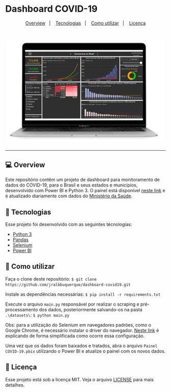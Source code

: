 # Dashboard COVID-19

<p align="center">
  <a href="#-overview">Overview</a>&nbsp;&nbsp;&nbsp;|&nbsp;&nbsp;&nbsp;
  <a href="#rocket-tecnologias">Tecnologias</a>&nbsp;&nbsp;&nbsp;|&nbsp;&nbsp;&nbsp;
  <a href="#-como-utilizar">Como utilizar</a>&nbsp;&nbsp;&nbsp;|&nbsp;&nbsp;&nbsp;
  <a href="#memo-licença">Licença</a>
</p>

<h1 align="center">
    <img alt="Dashboard" title="#delicinha" src="images/imagem_dashboard.png" width="500px" />
</h1>

-------
## 💻 Overview
Este repositório contêm um projeto de dashboard para monitoramento de dados do COVID-19, para o Brasil e seus estados e municípios, desenvolvido com Power BI e Python 3. O painel está disponível [neste link](https://app.powerbi.com/view?r=eyJrIjoiNjUwY2M5YzctMmZhYy00NzBlLTg5ZjgtNmMwZjIzYWIwNmMyIiwidCI6IjVjODg0N2M3LTZiNjQtNDNmMC04ZTg4LWMyNTA5OTgyNTQ5ZiJ9) e é atualizado diariamente com dados do [Ministério da Saúde](https://covid.saude.gov.br/).

## :rocket: Tecnologias
Esse projeto foi desenvolvido com as seguintes técnologias:
* [Python 3](https://www.python.org/)
* [Pandas](https://pandas.pydata.org/)
* [Selenium](https://www.selenium.dev/)
* [Power BI](https://powerbi.microsoft.com/pt-br/)

## 🤔 Como utilizar
Faça o clone deste repositório:
`$ git clone https://github.com/jralbbuquerque/dashboard-covid19.git`

Instale as dependências necessárias:
`$ pip install -r requirements.txt`

Execute o arquivo `main.py` responsável por realizar o scraping e pré-processamento dos dados, posteriormente salvando-os na pasta `.\datasets\`: 
`$ python main.py`

Obs: para a utilização do Selenium em navegadores padrões, como o Google Chrome, é necessário instalar o driver do navegador. [Neste link](https://medium.com/nexoos/usando-selenium-chrome-driver-e-capybara-para-automatizar-relat%C3%B3rios-web-459f949c75e5) é explicando de forma simplificada como ocorre essa configuração.

Uma vez que os dados foram baixados e tratados, abra o arquivo `Painel COVID-19.pbix` utilizando o Power BI e atualize o painel com os novos dados.

## :memo: Licença

Esse projeto está sob a licença MIT. Veja o arquivo [LICENSE](LICENSE.md) para mais detalhes.

